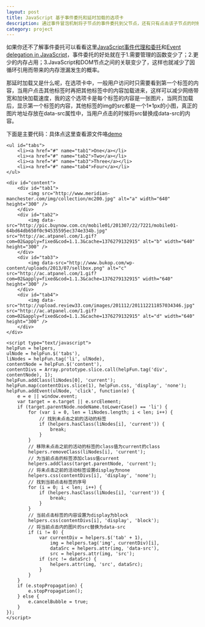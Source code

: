 ```yaml
---
layout: post
title: JavaScript 基于事件委托和延时加载的选项卡
description: 通过事件冒泡机制将子节点的事件委托到父节点，还有只有点击该子节点的时候图片才加载
category: project
---
```


如果你还不了解事件委托可以看看这里[JavaScript事件代理和委托](http://www.cnblogs.com/owenChen/archive/2013/02/18/2915521.html)和[Event delegation in JavaScript](http://www.nczonline.net/blog/2009/06/30/event-delegation-in-javascript/)，事件委托的好处就在于1.需要管理的函数变少了；2.更少的内存占用；3.JavaScript和DOM节点之间的关联变少了，这样也就减少了因循环引用而带来的内存泄漏发生的概率。

那延时加载又是什么呢，在选项卡中，一般用户访问时只需要看到第一个标签的内容，当用户点击其他标签时再把其他标签中的内容加载进来，这样可以减少网络带宽和加快加载速度，我的这个选项卡是每个标签的内容是一张图片<img>，当网页加载后，显示第一个标签的内容，其他标签的img的src都是一个1*1px的小图，真正的图片地址存放在data-src属性中，当用户点击的时候将src替换成data-src的内容。

下面是主要代码：具体点这里查看源文件咯[demo](http://barretlee.github.io/demo/javascript-tabs.html)

	<ul id="tabs">
		<li><a href="#" name="tab1">One</a></li>
		<li><a href="#" name="tab2">Two</a></li>
		<li><a href="#" name="tab3">Three</a></li>
		<li><a href="#" name="tab4">Four</a></li>    
	</ul>

	<div id="content"> 
		<div id="tab1">
			<img src="http://www.meridian-manchester.com/img/collection/mc200.jpg" alt="a" width="640" height="300" />  
		</div>
		<div id="tab2">
			<img data-src="http://pic.buynow.com.cn/mobile01/201307/22/7221/mobile01-64bd64db650f0c94535595ec374e334b.jpg" src="http://ac.atpanel.com/1.gif?com=02&apply=fixed&cod=1.1.3&cache=1376279132915" alt="b" width="640" height="300" />  
		</div>
		<div id="tab3">
			<img data-src="http://www.bukop.com/wp-content/uploads/2013/07/sellbox.png" alt="c" src="http://ac.atpanel.com/1.gif?com=02&apply=fixed&cod=1.1.3&cache=1376279132915" width="640" height="300" />  
		</div>
		<div id="tab4">
			<img data-src="http://upload.review33.com/images/201112/201112211857034346.jpg" src="http://ac.atpanel.com/1.gif?com=02&apply=fixed&cod=1.1.3&cache=1376279132915" alt="d" width="640" height="300" />     
		</div>
	</div>

	<script type="text/javascript">
	helpFun = helpers,
	ulNode = helpFun.$('tabs'),
	liNodes = helpFun.tag('li', ulNode),
	contentNode = helpFun.$('content'),
	contentDivs = Array.prototype.slice.call(helpFun.tag('div', contentNode), 1);
	helpFun.addClass(liNodes[0], 'current');
	helpFun.map(contentDivs.slice(1), helpFun.css, 'display', 'none');
	helpFun.addEvent(ulNode, 'click', function(e) {
		e = e || window.event;
		var target = e.target || e.srcElement;
		if (target.parentNode.nodeName.toLowerCase() == 'li') {
			for (var i = 0, len = liNodes.length; i < len; i++) {
				// 找到未点击之前的活动的标签
				if (helpers.hasClass(liNodes[i], 'current')) {
					break;
				}
			}
			// 移除未点击之前的活动的标签的class值为current的class
			helpers.removeClass(liNodes[i], 'current');
			// 为当前点击的标签添加class值current
			helpers.addClass(target.parentNode, 'current');
			// 将未点击之前的活动标签设置display为none
			helpers.css(contentDivs[i], 'display', 'none');
			// 找到当前点击标签的序号
			for (i = 0; i < len; i++) {
				if (helpers.hasClass(liNodes[i], 'current')) {
					break;
				}
			}
			// 当前点击标签的内容设置为display为block
			helpers.css(contentDivs[i], 'display', 'block');
			// 将当前点击内的图片的src替换为data-src
			if (i != 0) {
				var currentDiv = helpers.$('tab' + 1),
					img = helpers.tag('img', currentDiv)[i],
					dataSrc = helpers.attr(img, 'data-src'),
					src = helpers.attr(img, 'src');
				if (src != dataSrc) {
					helpers.attr(img, 'src', dataSrc);
				}
			}
		}
		if (e.stopPropagation) {
			e.stopPropagation();
		} else {
			e.cancelBubble = true;
		}
	});
	</script>